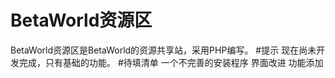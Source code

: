 # BetaWorld资源区
BetaWorld资源区是BetaWorld的资源共享站，采用PHP编写。
#提示
现在尚未开发完成，只有基础的功能。
#待填清单
一个不完善的安装程序
界面改进
功能添加
